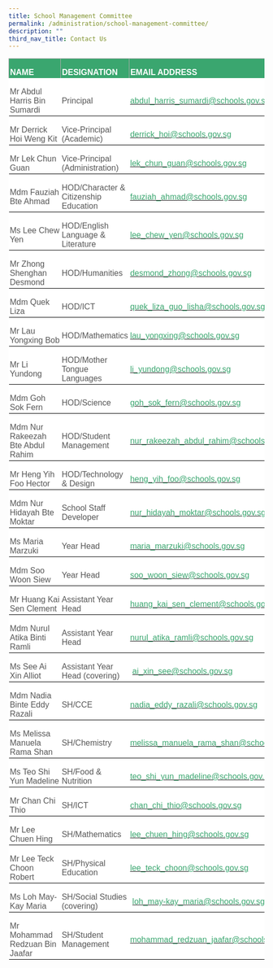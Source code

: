```yaml
---
title: School Management Committee
permalink: /administration/school-management-committee/
description: ""
third_nav_title: Contact Us
---
```

<table style="background:white;border-collapse:collapse;mso-table-layout-alt:fixed;
 border:none;mso-border-alt:solid #AAAAAA .75pt;mso-yfti-tbllook:1184;
 mso-padding-alt:0in 0in 0in 0in" width="725" cellpadding="0" cellspacing="0" border="1" class="MsoNormalTable"><tbody><tr style="mso-yfti-irow:0;mso-yfti-firstrow:yes"><td style="width:148.1pt;border:solid #AAAAAA 1.0pt;border-bottom:
  none;mso-border-top-alt:solid #AAAAAA .75pt;mso-border-left-alt:solid #AAAAAA .75pt;
  mso-border-right-alt:solid #AAAAAA .75pt;background:#3AA66F;padding:1.5pt 1.5pt 1.5pt 1.5pt" width="197"><p style="margin-bottom:0in;line-height:normal" class="MsoNormal"><b><span style="font-size:12.0pt;font-family:&quot;Arial&quot;,sans-serif;mso-fareast-font-family:
  &quot;Times New Roman&quot;;color:white;text-transform:uppercase">NAME</span></b></p></td><td style="width:166.25pt;border-top:solid #AAAAAA 1.0pt;
  border-left:none;border-bottom:none;border-right:solid #AAAAAA 1.0pt;
  mso-border-left-alt:solid #AAAAAA .75pt;mso-border-top-alt:solid #AAAAAA .75pt;
  mso-border-left-alt:solid #AAAAAA .75pt;mso-border-right-alt:solid #AAAAAA .75pt;
  background:#3AA66F;padding:1.5pt 1.5pt 1.5pt 1.5pt" width="222"><p style="margin-bottom:0in;line-height:normal" class="MsoNormal"><b><span style="font-size:12.0pt;font-family:&quot;Arial&quot;,sans-serif;mso-fareast-font-family:
  &quot;Times New Roman&quot;;color:white;text-transform:uppercase">DESIGNATION</span></b></p></td><td style="width:229.75pt;border-top:solid #AAAAAA 1.0pt;
  border-left:none;border-bottom:none;border-right:solid #AAAAAA 1.0pt;
  mso-border-left-alt:solid #AAAAAA .75pt;mso-border-top-alt:solid #AAAAAA .75pt;
  mso-border-left-alt:solid #AAAAAA .75pt;mso-border-right-alt:solid #AAAAAA .75pt;
  background:#3AA66F;padding:1.5pt 1.5pt 1.5pt 1.5pt" width="306"><p style="margin-bottom:0in;line-height:normal" class="MsoNormal"><b><span style="font-size:12.0pt;font-family:&quot;Arial&quot;,sans-serif;mso-fareast-font-family:
  &quot;Times New Roman&quot;;color:white;text-transform:uppercase">EMAIL ADDRESS</span></b></p></td></tr><tr style="mso-yfti-irow:1"><td style="width:148.1pt;border:none;border-bottom:solid black 1.0pt;
  mso-border-bottom-alt:solid black .5pt;padding:1.5pt 1.5pt 1.5pt 1.5pt" width="197"><p style="margin-bottom:0in;line-height:normal" class="MsoNormal"><span style="font-size:12.0pt;font-family:&quot;Arial&quot;,sans-serif;mso-fareast-font-family:
  &quot;Times New Roman&quot;;color:#565656">Mr Abdul Harris Bin Sumardi</span></p></td><td style="width:166.25pt;border:none;border-bottom:solid black 1.0pt;
  mso-border-bottom-alt:solid black .5pt;padding:1.5pt 1.5pt 1.5pt 1.5pt" width="222"><p style="margin-bottom:0in;line-height:normal" class="MsoNormal"><span style="font-size:12.0pt;font-family:&quot;Arial&quot;,sans-serif;mso-fareast-font-family:
  &quot;Times New Roman&quot;;color:#565656">Principal</span></p></td><td style="width:229.75pt;border:none;border-bottom:solid black 1.0pt;
  mso-border-bottom-alt:solid black .5pt;padding:1.5pt 1.5pt 1.5pt 1.5pt" width="306"><p style="margin-bottom:0in;line-height:normal" class="MsoNormal"><span style="font-size:12.0pt;font-family:&quot;Arial&quot;,sans-serif;mso-fareast-font-family:
  &quot;Times New Roman&quot;;color:#565656"><a href="mailto:abdul_harris_sumardi@schools.gov.sg"><span style="color:#3AA66F">abdul_harris_sumardi@schools.gov.sg</span></a></span></p></td></tr><tr style="mso-yfti-irow:2"><td style="width:148.1pt;border:none;border-bottom:solid black 1.0pt;
  mso-border-top-alt:solid black .5pt;mso-border-top-alt:solid black .5pt;
  mso-border-bottom-alt:solid black .5pt;padding:1.5pt 1.5pt 1.5pt 1.5pt" width="197"><p style="margin-bottom:0in;line-height:normal" class="MsoNormal"><span style="font-size:12.0pt;font-family:&quot;Arial&quot;,sans-serif;mso-fareast-font-family:
  &quot;Times New Roman&quot;;color:#565656">Mr Derrick Hoi Weng Kit&nbsp;</span></p></td><td style="width:166.25pt;border:none;border-bottom:solid black 1.0pt;
  mso-border-top-alt:solid black .5pt;mso-border-top-alt:solid black .5pt;
  mso-border-bottom-alt:solid black .5pt;padding:1.5pt 1.5pt 1.5pt 1.5pt" width="222"><p style="margin-bottom:0in;line-height:normal" class="MsoNormal"><span style="font-size:12.0pt;font-family:&quot;Arial&quot;,sans-serif;mso-fareast-font-family:
  &quot;Times New Roman&quot;;color:#565656">Vice-Principal (Academic)</span></p></td><td style="width:229.75pt;border:none;border-bottom:solid black 1.0pt;
  mso-border-top-alt:solid black .5pt;mso-border-top-alt:solid black .5pt;
  mso-border-bottom-alt:solid black .5pt;padding:1.5pt 1.5pt 1.5pt 1.5pt" width="306"><p style="margin-bottom:0in;line-height:normal" class="MsoNormal"><span style="font-size:12.0pt;font-family:&quot;Arial&quot;,sans-serif;mso-fareast-font-family:
  &quot;Times New Roman&quot;;color:#565656"><a href="mailto:derrick_hoi@schools.gov.sg"><span style="color:#3AA66F">derrick_hoi@schools.gov.sg</span></a>&nbsp;</span></p></td></tr><tr style="mso-yfti-irow:3"><td style="width:148.1pt;border:none;border-bottom:solid black 1.0pt;
  mso-border-top-alt:solid black .5pt;mso-border-top-alt:solid black .5pt;
  mso-border-bottom-alt:solid black .5pt;padding:1.5pt 1.5pt 1.5pt 1.5pt" width="197"><p style="margin-bottom:0in;line-height:normal" class="MsoNormal"><span style="font-size:12.0pt;font-family:&quot;Arial&quot;,sans-serif;mso-fareast-font-family:
  &quot;Times New Roman&quot;;color:#565656">Mr Lek Chun Guan&nbsp;</span></p></td><td style="width:166.25pt;border:none;border-bottom:solid black 1.0pt;
  mso-border-top-alt:solid black .5pt;mso-border-top-alt:solid black .5pt;
  mso-border-bottom-alt:solid black .5pt;padding:1.5pt 1.5pt 1.5pt 1.5pt" width="222"><p style="margin-bottom:0in;line-height:normal" class="MsoNormal"><span style="font-size:12.0pt;font-family:&quot;Arial&quot;,sans-serif;mso-fareast-font-family:
  &quot;Times New Roman&quot;;color:#565656">Vice-Principal (Administration)</span></p></td><td style="width:229.75pt;border:none;border-bottom:solid black 1.0pt;
  mso-border-top-alt:solid black .5pt;mso-border-top-alt:solid black .5pt;
  mso-border-bottom-alt:solid black .5pt;padding:1.5pt 1.5pt 1.5pt 1.5pt" width="306"><p style="margin-bottom:0in;line-height:normal" class="MsoNormal"><span style="font-size:12.0pt;font-family:&quot;Arial&quot;,sans-serif;mso-fareast-font-family:
  &quot;Times New Roman&quot;;color:#565656"><a href="mailto:lek_chun_guan@schools.gov.sg"><span style="color:#3AA66F">lek_chun_guan@schools.gov.sg</span></a></span></p></td></tr><tr style="mso-yfti-irow:4"><td style="width:148.1pt;border:none;border-bottom:solid black 1.0pt;
  mso-border-top-alt:solid black .5pt;mso-border-top-alt:solid black .5pt;
  mso-border-bottom-alt:solid black .5pt;padding:1.5pt 1.5pt 1.5pt 1.5pt" width="197"><p style="margin-bottom:0in;line-height:normal" class="MsoNormal"><span style="font-size:12.0pt;font-family:&quot;Arial&quot;,sans-serif;mso-fareast-font-family:
  &quot;Times New Roman&quot;;color:#565656">Mdm Fauziah Bte Ahmad</span></p></td><td style="width:166.25pt;border:none;border-bottom:solid black 1.0pt;
  mso-border-top-alt:solid black .5pt;mso-border-top-alt:solid black .5pt;
  mso-border-bottom-alt:solid black .5pt;padding:1.5pt 1.5pt 1.5pt 1.5pt" width="222"><p style="margin-bottom:0in;line-height:normal" class="MsoNormal"><span style="font-size:12.0pt;font-family:&quot;Arial&quot;,sans-serif;mso-fareast-font-family:
  &quot;Times New Roman&quot;;color:#565656">HOD/Character &amp; Citizenship Education</span></p></td><td style="width:229.75pt;border:none;border-bottom:solid black 1.0pt;
  mso-border-top-alt:solid black .5pt;mso-border-top-alt:solid black .5pt;
  mso-border-bottom-alt:solid black .5pt;padding:1.5pt 1.5pt 1.5pt 1.5pt" width="306"><p style="margin-bottom:0in;line-height:normal" class="MsoNormal"><span style="font-size:12.0pt;font-family:&quot;Arial&quot;,sans-serif;mso-fareast-font-family:
  &quot;Times New Roman&quot;;color:#565656"><a href="mailto:fauziah_ahmad@schools.gov.sg"><span style="color:#3AA66F">fauziah_ahmad@schools.gov.sg</span></a></span></p></td></tr><tr style="mso-yfti-irow:5"><td style="width:148.1pt;border:none;border-bottom:solid black 1.0pt;
  mso-border-top-alt:solid black .5pt;mso-border-top-alt:solid black .5pt;
  mso-border-bottom-alt:solid black .5pt;padding:1.5pt 1.5pt 1.5pt 1.5pt" width="197"><p style="margin-bottom:0in;line-height:normal" class="MsoNormal"><span style="font-size:12.0pt;font-family:&quot;Arial&quot;,sans-serif;mso-fareast-font-family:
  &quot;Times New Roman&quot;;color:#565656">Ms Lee Chew Yen</span></p></td><td style="width:166.25pt;border:none;border-bottom:solid black 1.0pt;
  mso-border-top-alt:solid black .5pt;mso-border-top-alt:solid black .5pt;
  mso-border-bottom-alt:solid black .5pt;padding:1.5pt 1.5pt 1.5pt 1.5pt" width="222"><p style="margin-bottom:0in;line-height:normal" class="MsoNormal"><span style="font-size:12.0pt;font-family:&quot;Arial&quot;,sans-serif;mso-fareast-font-family:
  &quot;Times New Roman&quot;;color:#565656">HOD/English Language &amp; Literature</span></p></td><td style="width:229.75pt;border:none;border-bottom:solid black 1.0pt;
  mso-border-top-alt:solid black .5pt;mso-border-top-alt:solid black .5pt;
  mso-border-bottom-alt:solid black .5pt;padding:1.5pt 1.5pt 1.5pt 1.5pt" width="306"><p style="margin-bottom:0in;line-height:normal" class="MsoNormal"><span style="font-size:12.0pt;font-family:&quot;Arial&quot;,sans-serif;mso-fareast-font-family:
  &quot;Times New Roman&quot;;color:#565656"><a href="mailto:lee_chew_yen@schools.gov.sg"><span style="color:#3AA66F">lee_chew_yen@schools.gov.sg</span></a></span></p></td></tr><tr style="mso-yfti-irow:6"><td style="width:148.1pt;border:none;border-bottom:solid black 1.0pt;
  mso-border-top-alt:solid black .5pt;mso-border-top-alt:solid black .5pt;
  mso-border-bottom-alt:solid black .5pt;padding:1.5pt 1.5pt 1.5pt 1.5pt" width="197"><p style="margin-bottom:0in;line-height:normal" class="MsoNormal"><span style="font-size:12.0pt;font-family:&quot;Arial&quot;,sans-serif;mso-fareast-font-family:
  &quot;Times New Roman&quot;;color:#565656">Mr Zhong Shenghan Desmond</span></p></td><td style="width:166.25pt;border:none;border-bottom:solid black 1.0pt;
  mso-border-top-alt:solid black .5pt;mso-border-top-alt:solid black .5pt;
  mso-border-bottom-alt:solid black .5pt;padding:1.5pt 1.5pt 1.5pt 1.5pt" width="222"><p style="margin-bottom:0in;line-height:normal" class="MsoNormal"><span style="font-size:12.0pt;font-family:&quot;Arial&quot;,sans-serif;mso-fareast-font-family:
  &quot;Times New Roman&quot;;color:#565656">HOD/Humanities</span></p></td><td style="width:229.75pt;border:none;border-bottom:solid black 1.0pt;
  mso-border-top-alt:solid black .5pt;mso-border-top-alt:solid black .5pt;
  mso-border-bottom-alt:solid black .5pt;padding:1.5pt 1.5pt 1.5pt 1.5pt" width="306"><p style="margin-bottom:0in;line-height:normal" class="MsoNormal"><span style="font-size:12.0pt;font-family:&quot;Arial&quot;,sans-serif;mso-fareast-font-family:
  &quot;Times New Roman&quot;;color:#565656"><a href="mailto:desmond_zhong@schools.gov.sg"><span style="color:#3AA66F">desmond_zhong@schools.gov.sg</span></a></span></p></td></tr><tr style="mso-yfti-irow:7"><td style="width:148.1pt;border:none;border-bottom:solid black 1.0pt;
  mso-border-top-alt:solid black .5pt;mso-border-top-alt:solid black .5pt;
  mso-border-bottom-alt:solid black .5pt;padding:1.5pt 1.5pt 1.5pt 1.5pt" width="197"><p style="margin-bottom:0in;line-height:normal" class="MsoNormal"><span style="font-size:12.0pt;font-family:&quot;Arial&quot;,sans-serif;mso-fareast-font-family:
  &quot;Times New Roman&quot;;color:#565656">Mdm Quek Liza</span></p></td><td style="width:166.25pt;border:none;border-bottom:solid black 1.0pt;
  mso-border-top-alt:solid black .5pt;mso-border-top-alt:solid black .5pt;
  mso-border-bottom-alt:solid black .5pt;padding:1.5pt 1.5pt 1.5pt 1.5pt" width="222"><p style="margin-bottom:0in;line-height:normal" class="MsoNormal"><span style="font-size:12.0pt;font-family:&quot;Arial&quot;,sans-serif;mso-fareast-font-family:
  &quot;Times New Roman&quot;;color:#565656">HOD/ICT</span></p></td><td style="width:229.75pt;border:none;border-bottom:solid black 1.0pt;
  mso-border-top-alt:solid black .5pt;mso-border-top-alt:solid black .5pt;
  mso-border-bottom-alt:solid black .5pt;padding:1.5pt 1.5pt 1.5pt 1.5pt" width="306"><p style="margin-bottom:0in;line-height:normal" class="MsoNormal"><span style="font-size:12.0pt;font-family:&quot;Arial&quot;,sans-serif;mso-fareast-font-family:
  &quot;Times New Roman&quot;;color:#565656"><a href="mailto:quek_liza_guo_lisha@schools.gov.sg"><span style="color:#3AA66F">quek_liza_guo_lisha@schools.gov.sg</span></a></span></p></td></tr><tr style="mso-yfti-irow:8"><td style="width:148.1pt;border:none;border-bottom:solid black 1.0pt;
  mso-border-top-alt:solid black .5pt;mso-border-top-alt:solid black .5pt;
  mso-border-bottom-alt:solid black .5pt;padding:1.5pt 1.5pt 1.5pt 1.5pt" width="197"><p style="margin-bottom:0in;line-height:normal" class="MsoNormal"><span style="font-size:12.0pt;font-family:&quot;Arial&quot;,sans-serif;mso-fareast-font-family:
  &quot;Times New Roman&quot;;color:#565656">Mr Lau Yongxing&nbsp;Bob</span></p></td><td style="width:166.25pt;border:none;border-bottom:solid black 1.0pt;
  mso-border-top-alt:solid black .5pt;mso-border-top-alt:solid black .5pt;
  mso-border-bottom-alt:solid black .5pt;padding:1.5pt 1.5pt 1.5pt 1.5pt" width="222"><p style="margin-bottom:0in;line-height:normal" class="MsoNormal"><span style="font-size:12.0pt;font-family:&quot;Arial&quot;,sans-serif;mso-fareast-font-family:
  &quot;Times New Roman&quot;;color:#565656">HOD/Mathematics</span></p></td><td style="width:229.75pt;border:none;border-bottom:solid black 1.0pt;
  mso-border-top-alt:solid black .5pt;mso-border-top-alt:solid black .5pt;
  mso-border-bottom-alt:solid black .5pt;padding:1.5pt 1.5pt 1.5pt 1.5pt" width="306"><p style="margin-bottom:0in;line-height:normal" class="MsoNormal"><span style="font-size:12.0pt;font-family:&quot;Arial&quot;,sans-serif;mso-fareast-font-family:
  &quot;Times New Roman&quot;;color:#565656"><a href="mailto:lau_yongxing@schools.gov.sg"><span style="color:#3AA66F">lau_yongxing@schools.gov.sg</span></a></span></p></td></tr><tr style="mso-yfti-irow:9"><td style="width:148.1pt;border:none;border-bottom:solid black 1.0pt;
  mso-border-top-alt:solid black .5pt;mso-border-top-alt:solid black .5pt;
  mso-border-bottom-alt:solid black .5pt;padding:1.5pt 1.5pt 1.5pt 1.5pt" width="197"><p style="margin-bottom:0in;line-height:normal" class="MsoNormal"><span style="font-size:12.0pt;font-family:&quot;Arial&quot;,sans-serif;mso-fareast-font-family:
  &quot;Times New Roman&quot;;color:#565656">Mr Li Yundong</span></p></td><td style="width:166.25pt;border:none;border-bottom:solid black 1.0pt;
  mso-border-top-alt:solid black .5pt;mso-border-top-alt:solid black .5pt;
  mso-border-bottom-alt:solid black .5pt;padding:1.5pt 1.5pt 1.5pt 1.5pt" width="222"><p style="margin-bottom:0in;line-height:normal" class="MsoNormal"><span style="font-size:12.0pt;font-family:&quot;Arial&quot;,sans-serif;mso-fareast-font-family:
  &quot;Times New Roman&quot;;color:#565656">HOD/Mother Tongue Languages</span></p></td><td style="width:229.75pt;border:none;border-bottom:solid black 1.0pt;
  mso-border-top-alt:solid black .5pt;mso-border-top-alt:solid black .5pt;
  mso-border-bottom-alt:solid black .5pt;padding:1.5pt 1.5pt 1.5pt 1.5pt" width="306"><p style="margin-bottom:0in;line-height:normal" class="MsoNormal"><span style="font-size:12.0pt;font-family:&quot;Arial&quot;,sans-serif;mso-fareast-font-family:
  &quot;Times New Roman&quot;;color:#565656"><a href="mailto:li_yundong@schools.gov.sg"><span style="color:#3AA66F">li_yundong@schools.gov.sg</span></a></span></p></td></tr><tr style="mso-yfti-irow:10"><td style="width:148.1pt;border:none;border-bottom:solid black 1.0pt;
  mso-border-top-alt:solid black .5pt;mso-border-top-alt:solid black .5pt;
  mso-border-bottom-alt:solid black .5pt;padding:1.5pt 1.5pt 1.5pt 1.5pt" width="197"><p style="margin-bottom:0in;line-height:normal" class="MsoNormal"><span style="font-size:12.0pt;font-family:&quot;Arial&quot;,sans-serif;mso-fareast-font-family:
  &quot;Times New Roman&quot;;color:#565656">Mdm Goh Sok Fern</span></p></td><td style="width:166.25pt;border:none;border-bottom:solid black 1.0pt;
  mso-border-top-alt:solid black .5pt;mso-border-top-alt:solid black .5pt;
  mso-border-bottom-alt:solid black .5pt;padding:1.5pt 1.5pt 1.5pt 1.5pt" width="222"><p style="margin-bottom:0in;line-height:normal" class="MsoNormal"><span style="font-size:12.0pt;font-family:&quot;Arial&quot;,sans-serif;mso-fareast-font-family:
  &quot;Times New Roman&quot;;color:#565656">HOD/Science</span></p></td><td style="width:229.75pt;border:none;border-bottom:solid black 1.0pt;
  mso-border-top-alt:solid black .5pt;mso-border-top-alt:solid black .5pt;
  mso-border-bottom-alt:solid black .5pt;padding:1.5pt 1.5pt 1.5pt 1.5pt" width="306"><p style="margin-bottom:0in;line-height:normal" class="MsoNormal"><span style="font-size:12.0pt;font-family:&quot;Arial&quot;,sans-serif;mso-fareast-font-family:
  &quot;Times New Roman&quot;;color:#565656"><a href="mailto:goh_sok_fern@schools.gov.sg"><span style="color:#3AA66F">goh_sok_fern@schools.gov.sg</span></a></span></p></td></tr><tr style="mso-yfti-irow:11"><td style="width:148.1pt;border:none;border-bottom:solid black 1.0pt;
  mso-border-top-alt:solid black .5pt;mso-border-top-alt:solid black .5pt;
  mso-border-bottom-alt:solid black .5pt;padding:1.5pt 1.5pt 1.5pt 1.5pt" width="197"><p style="margin-bottom:0in;line-height:normal" class="MsoNormal"><span style="font-size:12.0pt;font-family:&quot;Arial&quot;,sans-serif;mso-fareast-font-family:
  &quot;Times New Roman&quot;;color:#565656">Mdm Nur Rakeezah Bte Abdul Rahim</span></p></td><td style="width:166.25pt;border:none;border-bottom:solid black 1.0pt;
  mso-border-top-alt:solid black .5pt;mso-border-top-alt:solid black .5pt;
  mso-border-bottom-alt:solid black .5pt;padding:1.5pt 1.5pt 1.5pt 1.5pt" width="222"><p style="margin-bottom:0in;line-height:normal" class="MsoNormal"><span style="font-size:12.0pt;font-family:&quot;Arial&quot;,sans-serif;mso-fareast-font-family:
  &quot;Times New Roman&quot;;color:#565656">HOD/Student Management</span></p></td><td style="width:229.75pt;border:none;border-bottom:solid black 1.0pt;
  mso-border-top-alt:solid black .5pt;mso-border-top-alt:solid black .5pt;
  mso-border-bottom-alt:solid black .5pt;padding:1.5pt 1.5pt 1.5pt 1.5pt" width="306"><p style="margin-bottom:0in;line-height:normal" class="MsoNormal"><span style="font-size:12.0pt;font-family:&quot;Arial&quot;,sans-serif;mso-fareast-font-family:
  &quot;Times New Roman&quot;;color:#565656"><a href="mailto:nur_rakeezah_abdul_rahim@schools.gov.sg"><span style="color:
  #3AA66F">nur_rakeezah_abdul_rahim@schools.gov.sg</span></a></span></p></td></tr><tr style="mso-yfti-irow:12"><td style="width:148.1pt;border:none;border-bottom:solid black 1.0pt;
  mso-border-top-alt:solid black .5pt;mso-border-top-alt:solid black .5pt;
  mso-border-bottom-alt:solid black .5pt;padding:1.5pt 1.5pt 1.5pt 1.5pt" width="197"><p style="margin-bottom:0in;line-height:normal" class="MsoNormal"><span style="font-size:12.0pt;font-family:&quot;Arial&quot;,sans-serif;mso-fareast-font-family:
  &quot;Times New Roman&quot;;color:#565656">Mr Heng Yih Foo Hector</span></p></td><td style="width:166.25pt;border:none;border-bottom:solid black 1.0pt;
  mso-border-top-alt:solid black .5pt;mso-border-top-alt:solid black .5pt;
  mso-border-bottom-alt:solid black .5pt;padding:1.5pt 1.5pt 1.5pt 1.5pt" width="222"><p style="margin-bottom:0in;line-height:normal" class="MsoNormal"><span style="font-size:12.0pt;font-family:&quot;Arial&quot;,sans-serif;mso-fareast-font-family:
  &quot;Times New Roman&quot;;color:#565656">HOD/Technology &amp; Design</span></p></td><td style="width:229.75pt;border:none;border-bottom:solid black 1.0pt;
  mso-border-top-alt:solid black .5pt;mso-border-top-alt:solid black .5pt;
  mso-border-bottom-alt:solid black .5pt;padding:1.5pt 1.5pt 1.5pt 1.5pt" width="306"><p style="margin-bottom:0in;line-height:normal" class="MsoNormal"><span style="font-size:12.0pt;font-family:&quot;Arial&quot;,sans-serif;mso-fareast-font-family:
  &quot;Times New Roman&quot;;color:#565656"><a href="mailto:heng_yih_foo@schools.gov.sg"><span style="color:#3AA66F">heng_yih_foo@schools.gov.sg</span></a></span></p></td></tr><tr style="mso-yfti-irow:13"><td style="width:148.1pt;border:none;border-bottom:solid black 1.0pt;
  mso-border-top-alt:solid black .5pt;mso-border-top-alt:solid black .5pt;
  mso-border-bottom-alt:solid black .5pt;padding:1.5pt 1.5pt 1.5pt 1.5pt" width="197"><p style="margin-bottom:0in;line-height:normal" class="MsoNormal"><span style="font-size:12.0pt;font-family:&quot;Arial&quot;,sans-serif;mso-fareast-font-family:
  &quot;Times New Roman&quot;;color:#565656">Mdm Nur Hidayah Bte Moktar&nbsp;</span></p></td><td style="width:166.25pt;border:none;border-bottom:solid black 1.0pt;
  mso-border-top-alt:solid black .5pt;mso-border-top-alt:solid black .5pt;
  mso-border-bottom-alt:solid black .5pt;padding:1.5pt 1.5pt 1.5pt 1.5pt" width="222"><p style="margin-bottom:0in;line-height:normal" class="MsoNormal"><span style="font-size:12.0pt;font-family:&quot;Arial&quot;,sans-serif;mso-fareast-font-family:
  &quot;Times New Roman&quot;;color:#565656">School Staff Developer</span></p></td><td style="width:229.75pt;border:none;border-bottom:solid black 1.0pt;
  mso-border-top-alt:solid black .5pt;mso-border-top-alt:solid black .5pt;
  mso-border-bottom-alt:solid black .5pt;padding:1.5pt 1.5pt 1.5pt 1.5pt" width="306"><p style="margin-bottom:0in;line-height:normal" class="MsoNormal"><span style="font-size:12.0pt;font-family:&quot;Arial&quot;,sans-serif;mso-fareast-font-family:
  &quot;Times New Roman&quot;;color:#565656"><a href="mailto:nur_hidayah_moktar@schools.gov.sg"><span style="color:#3AA66F">nur_hidayah_moktar@schools.gov.sg</span></a>&nbsp;</span></p></td></tr><tr style="mso-yfti-irow:14"><td style="width:148.1pt;border:none;border-bottom:solid black 1.0pt;
  mso-border-top-alt:solid black .5pt;mso-border-top-alt:solid black .5pt;
  mso-border-bottom-alt:solid black .5pt;padding:1.5pt 1.5pt 1.5pt 1.5pt" width="197"><p style="margin-bottom:0in;line-height:normal" class="MsoNormal"><span style="font-size:12.0pt;font-family:&quot;Arial&quot;,sans-serif;mso-fareast-font-family:
  &quot;Times New Roman&quot;;color:#565656">Ms Maria Marzuki</span></p></td><td style="width:166.25pt;border:none;border-bottom:solid black 1.0pt;
  mso-border-top-alt:solid black .5pt;mso-border-top-alt:solid black .5pt;
  mso-border-bottom-alt:solid black .5pt;padding:1.5pt 1.5pt 1.5pt 1.5pt" width="222"><p style="margin-bottom:0in;line-height:normal" class="MsoNormal"><span style="font-size:12.0pt;font-family:&quot;Arial&quot;,sans-serif;mso-fareast-font-family:
  &quot;Times New Roman&quot;;color:#565656">Year Head</span></p></td><td style="width:229.75pt;border:none;border-bottom:solid black 1.0pt;
  mso-border-top-alt:solid black .5pt;mso-border-top-alt:solid black .5pt;
  mso-border-bottom-alt:solid black .5pt;padding:1.5pt 1.5pt 1.5pt 1.5pt" width="306"><p style="margin-bottom:0in;line-height:normal" class="MsoNormal"><span style="font-size:12.0pt;font-family:&quot;Arial&quot;,sans-serif;mso-fareast-font-family:
  &quot;Times New Roman&quot;;color:#565656"><a href="mailto:maria_marzuki@schools.gov.sg"><span style="color:#3AA66F">maria_marzuki@schools.gov.sg</span></a></span></p></td></tr><tr style="mso-yfti-irow:15"><td style="width:148.1pt;border:none;border-bottom:solid black 1.0pt;
  mso-border-top-alt:solid black .5pt;mso-border-top-alt:solid black .5pt;
  mso-border-bottom-alt:solid black .5pt;padding:1.5pt 1.5pt 1.5pt 1.5pt" width="197"><p style="margin-bottom:0in;line-height:normal" class="MsoNormal"><span style="font-size:12.0pt;font-family:&quot;Arial&quot;,sans-serif;mso-fareast-font-family:
  &quot;Times New Roman&quot;;color:#565656">Mdm Soo Woon Siew</span></p></td><td style="width:166.25pt;border:none;border-bottom:solid black 1.0pt;
  mso-border-top-alt:solid black .5pt;mso-border-top-alt:solid black .5pt;
  mso-border-bottom-alt:solid black .5pt;padding:1.5pt 1.5pt 1.5pt 1.5pt" width="222"><p style="margin-bottom:0in;line-height:normal" class="MsoNormal"><span style="font-size:12.0pt;font-family:&quot;Arial&quot;,sans-serif;mso-fareast-font-family:
  &quot;Times New Roman&quot;;color:#565656">Year Head</span></p></td><td style="width:229.75pt;border:none;border-bottom:solid black 1.0pt;
  mso-border-top-alt:solid black .5pt;mso-border-top-alt:solid black .5pt;
  mso-border-bottom-alt:solid black .5pt;padding:1.5pt 1.5pt 1.5pt 1.5pt" width="306"><p style="margin-bottom:0in;line-height:normal" class="MsoNormal"><span style="font-size:12.0pt;font-family:&quot;Arial&quot;,sans-serif;mso-fareast-font-family:
  &quot;Times New Roman&quot;;color:#565656"><a href="mailto:soo_woon_siew@schools.gov.sg"><span style="color:#3AA66F">soo_woon_siew@schools.gov.sg</span></a></span></p></td></tr><tr style="mso-yfti-irow:16"><td style="width:148.1pt;border:none;border-bottom:solid black 1.0pt;
  mso-border-top-alt:solid black .5pt;mso-border-top-alt:solid black .5pt;
  mso-border-bottom-alt:solid black .5pt;padding:1.5pt 1.5pt 1.5pt 1.5pt" width="197"><p style="margin-bottom:0in;line-height:normal" class="MsoNormal"><span style="font-size:12.0pt;font-family:&quot;Arial&quot;,sans-serif;mso-fareast-font-family:
  &quot;Times New Roman&quot;;color:#565656">Mr Huang Kai Sen Clement</span></p></td><td style="width:166.25pt;border:none;border-bottom:solid black 1.0pt;
  mso-border-top-alt:solid black .5pt;mso-border-top-alt:solid black .5pt;
  mso-border-bottom-alt:solid black .5pt;padding:1.5pt 1.5pt 1.5pt 1.5pt" width="222"><p style="margin-bottom:0in;line-height:normal" class="MsoNormal"><span style="font-size:12.0pt;font-family:&quot;Arial&quot;,sans-serif;mso-fareast-font-family:
  &quot;Times New Roman&quot;;color:#565656">Assistant Year Head</span></p></td><td style="width:229.75pt;border:none;border-bottom:solid black 1.0pt;
  mso-border-top-alt:solid black .5pt;mso-border-top-alt:solid black .5pt;
  mso-border-bottom-alt:solid black .5pt;padding:1.5pt 1.5pt 1.5pt 1.5pt" width="306"><p style="margin-bottom:0in;line-height:normal" class="MsoNormal"><span style="font-size:12.0pt;font-family:&quot;Arial&quot;,sans-serif;mso-fareast-font-family:
  &quot;Times New Roman&quot;;color:#565656"><a href="mailto:huang_kai_sen_clement@schools.gov.sg"><span style="color:#3AA66F">huang_kai_sen_clement@schools.gov.sg</span></a></span></p></td></tr><tr style="mso-yfti-irow:17"><td style="width:148.1pt;border:none;border-bottom:solid black 1.0pt;
  mso-border-top-alt:solid black .5pt;mso-border-top-alt:solid black .5pt;
  mso-border-bottom-alt:solid black .5pt;padding:1.5pt 1.5pt 1.5pt 1.5pt" width="197"><p style="margin-bottom:0in;line-height:normal" class="MsoNormal"><span style="font-size:12.0pt;font-family:&quot;Arial&quot;,sans-serif;mso-fareast-font-family:
  &quot;Times New Roman&quot;;color:#565656">Mdm Nurul Atika Binti Ramli</span></p></td><td style="width:166.25pt;border:none;border-bottom:solid black 1.0pt;
  mso-border-top-alt:solid black .5pt;mso-border-top-alt:solid black .5pt;
  mso-border-bottom-alt:solid black .5pt;padding:1.5pt 1.5pt 1.5pt 1.5pt" width="222"><p style="margin-bottom:0in;line-height:normal" class="MsoNormal"><span style="font-size:12.0pt;font-family:&quot;Arial&quot;,sans-serif;mso-fareast-font-family:
  &quot;Times New Roman&quot;;color:#565656">Assistant Year Head</span></p></td><td style="width:229.75pt;border:none;border-bottom:solid black 1.0pt;
  mso-border-top-alt:solid black .5pt;mso-border-top-alt:solid black .5pt;
  mso-border-bottom-alt:solid black .5pt;padding:1.5pt 1.5pt 1.5pt 1.5pt" width="306"><p style="margin-bottom:0in;line-height:normal" class="MsoNormal"><span style="font-size:12.0pt;font-family:&quot;Arial&quot;,sans-serif;mso-fareast-font-family:
  &quot;Times New Roman&quot;;color:#565656"><a href="mailto:nurul_atika_ramli@schools.gov.sg"><span style="color:#3AA66F">nurul_atika_ramli@schools.gov.sg</span></a></span></p></td></tr><tr style="mso-yfti-irow:18"><td style="width:148.1pt;border:none;border-bottom:solid black 1.0pt;
  mso-border-top-alt:solid black .5pt;mso-border-top-alt:solid black .5pt;
  mso-border-bottom-alt:solid black .5pt;padding:1.5pt 1.5pt 1.5pt 1.5pt" width="197"><p style="margin-bottom:0in;line-height:normal" class="MsoNormal"><span style="font-size:12.0pt;font-family:&quot;Arial&quot;,sans-serif;mso-fareast-font-family:
  &quot;Times New Roman&quot;;color:#565656">Ms See Ai Xin Alliot</span></p></td><td style="width:166.25pt;border:none;border-bottom:solid black 1.0pt;
  mso-border-top-alt:solid black .5pt;mso-border-top-alt:solid black .5pt;
  mso-border-bottom-alt:solid black .5pt;padding:1.5pt 1.5pt 1.5pt 1.5pt" width="222"><p style="margin-bottom:0in;line-height:normal" class="MsoNormal"><span style="font-size:12.0pt;font-family:&quot;Arial&quot;,sans-serif;mso-fareast-font-family:
  &quot;Times New Roman&quot;;color:#565656">Assistant Year Head (covering)</span></p></td><td style="width:229.75pt;border:none;border-bottom:solid black 1.0pt;
  mso-border-top-alt:solid black .5pt;mso-border-top-alt:solid black .5pt;
  mso-border-bottom-alt:solid black .5pt;padding:1.5pt 1.5pt 1.5pt 1.5pt" width="306"><p style="margin-bottom:0in;line-height:normal" class="MsoNormal"><span style="font-size:12.0pt;font-family:&quot;Arial&quot;,sans-serif;mso-fareast-font-family:
  &quot;Times New Roman&quot;;color:#565656">&nbsp;<a href="mailto:ai_xin_see@schools.gov.sg"><span style="color:#3AA66F">ai_xin_see@schools.gov.sg</span></a></span></p></td></tr><tr style="mso-yfti-irow:19"><td style="width:148.1pt;border:none;border-bottom:solid black 1.0pt;
  mso-border-top-alt:solid black .5pt;mso-border-top-alt:solid black .5pt;
  mso-border-bottom-alt:solid black .5pt;padding:1.5pt 1.5pt 1.5pt 1.5pt" width="197"><p style="margin-bottom:0in;line-height:normal" class="MsoNormal"><span style="font-size:12.0pt;font-family:&quot;Arial&quot;,sans-serif;mso-fareast-font-family:
  &quot;Times New Roman&quot;;color:#565656">Mdm Nadia Binte Eddy Razali</span></p></td><td style="width:166.25pt;border:none;border-bottom:solid black 1.0pt;
  mso-border-top-alt:solid black .5pt;mso-border-top-alt:solid black .5pt;
  mso-border-bottom-alt:solid black .5pt;padding:1.5pt 1.5pt 1.5pt 1.5pt" width="222"><p style="margin-bottom:0in;line-height:normal" class="MsoNormal"><span style="font-size:12.0pt;font-family:&quot;Arial&quot;,sans-serif;mso-fareast-font-family:
  &quot;Times New Roman&quot;;color:#565656">SH/CCE</span></p></td><td style="width:229.75pt;border:none;border-bottom:solid black 1.0pt;
  mso-border-top-alt:solid black .5pt;mso-border-top-alt:solid black .5pt;
  mso-border-bottom-alt:solid black .5pt;padding:1.5pt 1.5pt 1.5pt 1.5pt" width="306"><p style="margin-bottom:0in;line-height:normal" class="MsoNormal"><span style="font-size:12.0pt;font-family:&quot;Arial&quot;,sans-serif;mso-fareast-font-family:
  &quot;Times New Roman&quot;;color:#565656"><a href="mailto:nadia_eddy_razali@schools.gov.sg"><span style="color:#3AA66F">nadia_eddy_razali@schools.gov.sg</span></a></span></p></td></tr><tr style="mso-yfti-irow:20"><td style="width:148.1pt;border:none;border-bottom:solid black 1.0pt;
  mso-border-top-alt:solid black .5pt;mso-border-top-alt:solid black .5pt;
  mso-border-bottom-alt:solid black .5pt;padding:1.5pt 1.5pt 1.5pt 1.5pt" width="197"><p style="margin-bottom:0in;line-height:normal" class="MsoNormal"><span style="font-size:12.0pt;font-family:&quot;Arial&quot;,sans-serif;mso-fareast-font-family:
  &quot;Times New Roman&quot;;color:#565656">Ms Melissa Manuela Rama Shan</span></p></td><td style="width:166.25pt;border:none;border-bottom:solid black 1.0pt;
  mso-border-top-alt:solid black .5pt;mso-border-top-alt:solid black .5pt;
  mso-border-bottom-alt:solid black .5pt;padding:1.5pt 1.5pt 1.5pt 1.5pt" width="222"><p style="margin-bottom:0in;line-height:normal" class="MsoNormal"><span style="font-size:12.0pt;font-family:&quot;Arial&quot;,sans-serif;mso-fareast-font-family:
  &quot;Times New Roman&quot;;color:#565656">SH/Chemistry</span></p></td><td style="width:229.75pt;border:none;border-bottom:solid black 1.0pt;
  mso-border-top-alt:solid black .5pt;mso-border-top-alt:solid black .5pt;
  mso-border-bottom-alt:solid black .5pt;padding:1.5pt 1.5pt 1.5pt 1.5pt" width="306"><p style="margin-bottom:0in;line-height:normal" class="MsoNormal"><span style="font-size:12.0pt;font-family:&quot;Arial&quot;,sans-serif;mso-fareast-font-family:
  &quot;Times New Roman&quot;;color:#565656"><a href="mailto:melissa_manuela_rama_shan@schools.gov.sg"><span style="color:#3AA66F">melissa_manuela_rama_shan@schools.gov.sg</span></a></span></p></td></tr><tr style="mso-yfti-irow:21"><td style="width:148.1pt;border:none;border-bottom:solid black 1.0pt;
  mso-border-top-alt:solid black .5pt;mso-border-top-alt:solid black .5pt;
  mso-border-bottom-alt:solid black .5pt;padding:1.5pt 1.5pt 1.5pt 1.5pt" width="197"><p style="margin-bottom:0in;line-height:normal" class="MsoNormal"><span style="font-size:12.0pt;font-family:&quot;Arial&quot;,sans-serif;mso-fareast-font-family:
  &quot;Times New Roman&quot;;color:#565656">Ms Teo Shi Yun Madeline</span></p></td><td style="width:166.25pt;border:none;border-bottom:solid black 1.0pt;
  mso-border-top-alt:solid black .5pt;mso-border-top-alt:solid black .5pt;
  mso-border-bottom-alt:solid black .5pt;padding:1.5pt 1.5pt 1.5pt 1.5pt" width="222"><p style="margin-bottom:0in;line-height:normal" class="MsoNormal"><span style="font-size:12.0pt;font-family:&quot;Arial&quot;,sans-serif;mso-fareast-font-family:
  &quot;Times New Roman&quot;;color:#565656">SH/Food &amp; Nutrition</span></p></td><td style="width:229.75pt;border:none;border-bottom:solid black 1.0pt;
  mso-border-top-alt:solid black .5pt;mso-border-top-alt:solid black .5pt;
  mso-border-bottom-alt:solid black .5pt;padding:1.5pt 1.5pt 1.5pt 1.5pt" width="306"><p style="margin-bottom:0in;line-height:normal" class="MsoNormal"><span style="font-size:12.0pt;font-family:&quot;Arial&quot;,sans-serif;mso-fareast-font-family:
  &quot;Times New Roman&quot;;color:#565656"><a href="mailto:teo_shi_yun_madeline@schools.gov.sg"><span style="color:#3AA66F">teo_shi_yun_madeline@schools.gov.sg</span></a></span></p></td></tr><tr style="mso-yfti-irow:22"><td style="width:148.1pt;border:none;border-bottom:solid black 1.0pt;
  mso-border-top-alt:solid black .5pt;mso-border-top-alt:solid black .5pt;
  mso-border-bottom-alt:solid black .5pt;padding:1.5pt 1.5pt 1.5pt 1.5pt" width="197"><p style="margin-bottom:0in;line-height:normal" class="MsoNormal"><span style="font-size:12.0pt;font-family:&quot;Arial&quot;,sans-serif;mso-fareast-font-family:
  &quot;Times New Roman&quot;;color:#565656">Mr Chan Chi Thio</span></p></td><td style="width:166.25pt;border:none;border-bottom:solid black 1.0pt;
  mso-border-top-alt:solid black .5pt;mso-border-top-alt:solid black .5pt;
  mso-border-bottom-alt:solid black .5pt;padding:1.5pt 1.5pt 1.5pt 1.5pt" width="222"><p style="margin-bottom:0in;line-height:normal" class="MsoNormal"><span style="font-size:12.0pt;font-family:&quot;Arial&quot;,sans-serif;mso-fareast-font-family:
  &quot;Times New Roman&quot;;color:#565656">SH/ICT</span></p></td><td style="width:229.75pt;border:none;border-bottom:solid black 1.0pt;
  mso-border-top-alt:solid black .5pt;mso-border-top-alt:solid black .5pt;
  mso-border-bottom-alt:solid black .5pt;padding:1.5pt 1.5pt 1.5pt 1.5pt" width="306"><p style="margin-bottom:0in;line-height:normal" class="MsoNormal"><span style="font-size:12.0pt;font-family:&quot;Arial&quot;,sans-serif;mso-fareast-font-family:
  &quot;Times New Roman&quot;;color:#565656"><a href="mailto:chan_chi_thio@schools.gov.sg"><span style="color:#3AA66F">chan_chi_thio@schools.gov.sg</span></a></span></p></td></tr><tr style="mso-yfti-irow:23"><td style="width:148.1pt;border:none;border-bottom:solid black 1.0pt;
  mso-border-top-alt:solid black .5pt;mso-border-top-alt:solid black .5pt;
  mso-border-bottom-alt:solid black .5pt;padding:1.5pt 1.5pt 1.5pt 1.5pt" width="197"><p style="margin-bottom:0in;line-height:normal" class="MsoNormal"><span style="font-size:12.0pt;font-family:&quot;Arial&quot;,sans-serif;mso-fareast-font-family:
  &quot;Times New Roman&quot;;color:#565656">Mr Lee Chuen Hing&nbsp;</span></p></td><td style="width:166.25pt;border:none;border-bottom:solid black 1.0pt;
  mso-border-top-alt:solid black .5pt;mso-border-top-alt:solid black .5pt;
  mso-border-bottom-alt:solid black .5pt;padding:1.5pt 1.5pt 1.5pt 1.5pt" width="222"><p style="margin-bottom:0in;line-height:normal" class="MsoNormal"><span style="font-size:12.0pt;font-family:&quot;Arial&quot;,sans-serif;mso-fareast-font-family:
  &quot;Times New Roman&quot;;color:#565656">SH/Mathematics&nbsp;</span></p></td><td style="width:229.75pt;border:none;border-bottom:solid black 1.0pt;
  mso-border-top-alt:solid black .5pt;mso-border-top-alt:solid black .5pt;
  mso-border-bottom-alt:solid black .5pt;padding:1.5pt 1.5pt 1.5pt 1.5pt" width="306"><p style="margin-bottom:0in;line-height:normal" class="MsoNormal"><span style="font-size:12.0pt;font-family:&quot;Arial&quot;,sans-serif;mso-fareast-font-family:
  &quot;Times New Roman&quot;;color:#565656"><a href="mailto:lee_chuen_hing@schools.gov.sg"><span style="color:#3AA66F">lee_chuen_hing@schools.gov.sg</span></a></span></p></td></tr><tr style="mso-yfti-irow:24"><td style="width:148.1pt;border:none;border-bottom:solid black 1.0pt;
  mso-border-top-alt:solid black .5pt;mso-border-top-alt:solid black .5pt;
  mso-border-bottom-alt:solid black .5pt;padding:1.5pt 1.5pt 1.5pt 1.5pt" width="197"><p style="margin-bottom:0in;line-height:normal" class="MsoNormal"><span style="font-size:12.0pt;font-family:&quot;Arial&quot;,sans-serif;mso-fareast-font-family:
  &quot;Times New Roman&quot;;color:#565656">Mr Lee Teck Choon Robert</span></p></td><td style="width:166.25pt;border:none;border-bottom:solid black 1.0pt;
  mso-border-top-alt:solid black .5pt;mso-border-top-alt:solid black .5pt;
  mso-border-bottom-alt:solid black .5pt;padding:1.5pt 1.5pt 1.5pt 1.5pt" width="222"><p style="margin-bottom:0in;line-height:normal" class="MsoNormal"><span style="font-size:12.0pt;font-family:&quot;Arial&quot;,sans-serif;mso-fareast-font-family:
  &quot;Times New Roman&quot;;color:#565656">SH/Physical Education&nbsp;</span></p></td><td style="width:229.75pt;border:none;border-bottom:solid black 1.0pt;
  mso-border-top-alt:solid black .5pt;mso-border-top-alt:solid black .5pt;
  mso-border-bottom-alt:solid black .5pt;padding:1.5pt 1.5pt 1.5pt 1.5pt" width="306"><p style="margin-bottom:0in;line-height:normal" class="MsoNormal"><span style="font-size:12.0pt;font-family:&quot;Arial&quot;,sans-serif;mso-fareast-font-family:
  &quot;Times New Roman&quot;;color:#565656"><a href="mailto:lee_teck_choon@schools.gov.sg"><span style="color:#3AA66F">lee_teck_choon@schools.gov.sg</span></a>&nbsp;</span></p></td></tr><tr style="mso-yfti-irow:25"><td style="width:148.1pt;border:none;border-bottom:solid black 1.0pt;
  mso-border-top-alt:solid black .5pt;mso-border-top-alt:solid black .5pt;
  mso-border-bottom-alt:solid black .5pt;padding:1.5pt 1.5pt 1.5pt 1.5pt" width="197"><p style="margin-bottom:0in;line-height:normal" class="MsoNormal"><span style="font-size:12.0pt;font-family:&quot;Arial&quot;,sans-serif;mso-fareast-font-family:
  &quot;Times New Roman&quot;;color:#565656">Ms Loh May-Kay Maria</span></p></td><td style="width:166.25pt;border:none;border-bottom:solid black 1.0pt;
  mso-border-top-alt:solid black .5pt;mso-border-top-alt:solid black .5pt;
  mso-border-bottom-alt:solid black .5pt;padding:1.5pt 1.5pt 1.5pt 1.5pt" width="222"><p style="margin-bottom:0in;line-height:normal" class="MsoNormal"><span style="font-size:12.0pt;font-family:&quot;Arial&quot;,sans-serif;mso-fareast-font-family:
  &quot;Times New Roman&quot;;color:#565656">SH/Social Studies (covering)</span></p></td><td style="width:229.75pt;border:none;border-bottom:solid black 1.0pt;
  mso-border-top-alt:solid black .5pt;mso-border-top-alt:solid black .5pt;
  mso-border-bottom-alt:solid black .5pt;padding:1.5pt 1.5pt 1.5pt 1.5pt" width="306"><p style="margin-bottom:0in;line-height:normal" class="MsoNormal"><span style="font-size:12.0pt;font-family:&quot;Arial&quot;,sans-serif;mso-fareast-font-family:
  &quot;Times New Roman&quot;;color:#565656">&nbsp;<a href="mailto:loh_may-kay_maria@schools.gov.sg"><span style="color:#3AA66F">loh_may-kay_maria@schools.gov.sg</span></a></span></p></td></tr><tr style="mso-yfti-irow:26;mso-yfti-lastrow:yes"><td style="width:148.1pt;border:none;border-bottom:solid windowtext 1.0pt;
  mso-border-top-alt:solid black .5pt;mso-border-top-alt:solid black .5pt;
  mso-border-bottom-alt:solid windowtext .5pt;padding:1.5pt 1.5pt 1.5pt 1.5pt" width="197"><p style="margin-bottom:0in;line-height:normal" class="MsoNormal"><span style="font-size:12.0pt;font-family:&quot;Arial&quot;,sans-serif;mso-fareast-font-family:
  &quot;Times New Roman&quot;;color:#565656">Mr Mohammad Redzuan Bin Jaafar</span></p></td><td style="width:166.25pt;border:none;border-bottom:solid windowtext 1.0pt;
  mso-border-top-alt:solid black .5pt;mso-border-top-alt:solid black .5pt;
  mso-border-bottom-alt:solid windowtext .5pt;padding:1.5pt 1.5pt 1.5pt 1.5pt" width="222"><p style="margin-bottom:0in;line-height:normal" class="MsoNormal"><span style="font-size:12.0pt;font-family:&quot;Arial&quot;,sans-serif;mso-fareast-font-family:
  &quot;Times New Roman&quot;;color:#565656">SH/Student Management</span></p></td><td style="width:229.75pt;border:none;border-bottom:solid windowtext 1.0pt;
  mso-border-top-alt:solid black .5pt;mso-border-top-alt:solid black .5pt;
  mso-border-bottom-alt:solid windowtext .5pt;padding:1.5pt 1.5pt 1.5pt 1.5pt" width="306"><p style="margin-bottom:0in;line-height:normal" class="MsoNormal"><span style="font-size:12.0pt;font-family:&quot;Arial&quot;,sans-serif;mso-fareast-font-family:
  &quot;Times New Roman&quot;;color:#565656"><a href="mailto:mohammad_redzuan_jaafar@schools.gov.sg"><span style="color:#3AA66F">mohammad_redzuan_jaafar@schools.gov.sg</span></a></span></p></td></tr></tbody></table>